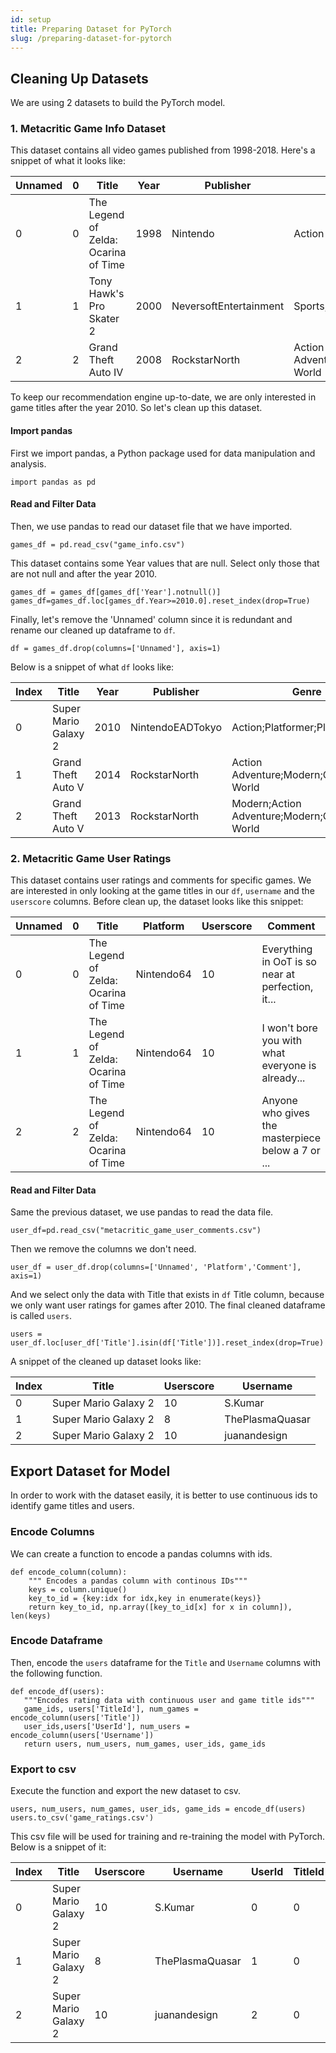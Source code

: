 ```yaml
---
id: setup
title: Preparing Dataset for PyTorch
slug: /preparing-dataset-for-pytorch
---
```


## Cleaning Up Datasets

We are using 2 datasets to build the PyTorch model.

### 1. Metacritic Game Info Dataset

This dataset contains all video games published from 1998-2018. Here's a snippet of what it looks like:

| Unnamed | 0   | Title                                | Year | Publisher              | Genre                                     | Platform       | Metascore | Avg_Userscore | No_Players |
| ------- | --- | ------------------------------------ | ---- | ---------------------- | ----------------------------------------- | -------------- | --------- | ------------- | ---------- |
| 0       | 0   | The Legend of Zelda: Ocarina of Time | 1998 | Nintendo               | Action Adventure;Fantasy                  | Nintendo64     | 99        | 9.1           | 1 Player   |
| 1       | 1   | Tony Hawk's Pro Skater 2             | 2000 | NeversoftEntertainment | Sports;Alternative;Skateboarding          | PlayStation 98 | 7.4       | 1-2           |
| 2       | 2   | Grand Theft Auto IV                  | 2008 | RockstarNorth          | Action Adventure;Modern;Modern;Open-World | PlayStation3   | 98        | 7.5           | 1 Player   |

To keep our recommendation engine up-to-date, we are only interested in game titles after the year 2010. So let's clean up this dataset.

#### Import pandas

First we import pandas, a Python package used for data manipulation and analysis.

```
import pandas as pd
```

#### Read and Filter Data

Then, we use pandas to read our dataset file that we have imported.

```
games_df = pd.read_csv("game_info.csv")
```

This dataset contains some Year values that are null. Select only those that are not null and after the year 2010.

```
games_df = games_df[games_df['Year'].notnull()]
games_df=games_df.loc[games_df.Year>=2010.0].reset_index(drop=True)
```

Finally, let's remove the 'Unnamed' column since it is redundant and rename our cleaned up dataframe to `df`.

```
df = games_df.drop(columns=['Unnamed'], axis=1)
```

Below is a snippet of what `df` looks like:

| Index | Title                | Year | Publisher        | Genre                                     | Platform     | Metascore | Avg_Userscore | No_Players            |
| ----- | -------------------- | ---- | ---------------- | ----------------------------------------- | ------------ | --------- | ------------- | --------------------- |
| 0     | Super Mario Galaxy 2 | 2010 | NintendoEADTokyo | Action;Platformer;Platformer;3D           | Wii          | 97        | 9.1           | No Online Multiplayer |
| 1     | Grand Theft Auto V   | 2014 | RockstarNorth    | Action Adventure;Modern;Open-World        | XboxOne      | 97        | 7.8           | Up to 30              |
| 2     | Grand Theft Auto V   | 2013 | RockstarNorth    | Modern;Action Adventure;Modern;Open-World | PlayStation3 | 97        | 8.3           | Up to 16              |

### 2. Metacritic Game User Ratings

This dataset contains user ratings and comments for specific games. We are interested in only looking at the game titles in our `df`, `username` and the `userscore` columns. Before clean up, the dataset looks like this snippet:

| Unnamed | 0   | Title                                | Platform   | Userscore | Comment                                           | Username   |
| ------- | --- | ------------------------------------ | ---------- | --------- | ------------------------------------------------- | ---------- |
| 0       | 0   | The Legend of Zelda: Ocarina of Time | Nintendo64 | 10        | Everything in OoT is so near at perfection, it... | SirCaestus |
| 1       | 1   | The Legend of Zelda: Ocarina of Time | Nintendo64 | 10        | I won't bore you with what everyone is already... | Kaistlin   |
| 2       | 2   | The Legend of Zelda: Ocarina of Time | Nintendo64 | 10        | Anyone who gives the masterpiece below a 7 or ... | Jacody     |

#### Read and Filter Data

Same the previous dataset, we use pandas to read the data file.

```
user_df=pd.read_csv("metacritic_game_user_comments.csv")
```

Then we remove the columns we don't need.

```
user_df = user_df.drop(columns=['Unnamed', 'Platform','Comment'], axis=1)
```

And we select only the data with Title that exists in `df` Title column, because we only want user ratings for games after 2010. The final cleaned dataframe is called `users`.

```
users = user_df.loc[user_df['Title'].isin(df['Title'])].reset_index(drop=True)
```

A snippet of the cleaned up dataset looks like:

| Index | Title                | Userscore | Username        |
| ----- | -------------------- | --------- | --------------- |
| 0     | Super Mario Galaxy 2 | 10        | S.Kumar         |
| 1     | Super Mario Galaxy 2 | 8         | ThePlasmaQuasar |
| 2     | Super Mario Galaxy 2 | 10        | juanandesign    |

## Export Dataset for Model

In order to work with the dataset easily, it is better to use continuous ids to identify game titles and users.

### Encode Columns

We can create a function to encode a pandas columns with ids.

```
def encode_column(column):
    """ Encodes a pandas column with continous IDs"""
    keys = column.unique()
    key_to_id = {key:idx for idx,key in enumerate(keys)}
    return key_to_id, np.array([key_to_id[x] for x in column]), len(keys)
```

### Encode Dataframe

Then, encode the `users` dataframe for the `Title` and `Username` columns with the following function.

```
def encode_df(users):
   """Encodes rating data with continuous user and game title ids"""
   game_ids, users['TitleId'], num_games = encode_column(users['Title'])
   user_ids,users['UserId'], num_users = encode_column(users['Username'])
   return users, num_users, num_games, user_ids, game_ids
```

### Export to csv

Execute the function and export the new dataset to csv.

```
users, num_users, num_games, user_ids, game_ids = encode_df(users)
users.to_csv('game_ratings.csv')
```

This csv file will be used for training and re-training the model with PyTorch. Below is a snippet of it:

| Index | Title                | Userscore | Username        | UserId | TitleId |
| ----- | -------------------- | --------- | --------------- | ------ | ------- |
| 0     | Super Mario Galaxy 2 | 10        | S.Kumar         | 0      | 0       |
| 1     | Super Mario Galaxy 2 | 8         | ThePlasmaQuasar | 1      | 0       |
| 2     | Super Mario Galaxy 2 | 10        | juanandesign    | 2      | 0       |
